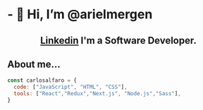 <h1>- 👋 Hi, I’m @arielmergen</h1>
<h2 align="center"><a href="https://www.linkedin.com/in/carlosarielmergen/">Linkedin</a> I'm a Software Developer.</h2>

## About me...
```js
const carlosalfaro = {
  code: ["JavaScript", "HTML", "CSS"],
  tools: ["React","Redux","Next.js", "Node.js","Sass"],
}
```
